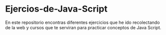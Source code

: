 # Ejercios-de-Java-Script
En este repositorio encontras diferentes ejercicios que he ido recolectando de la web y cursos que te serviran para practicar conceptos de Java Script.
